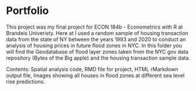 # Portfolio

This project was my final project for ECON 184b - Econometrics with R at Brandeis Univeristy. Here at I used a random sample of housing transaction data from the state of NY between the years 1993 and 2020 to conduct an analysis of housing prices in future flood zones in NYC.
In this folder you will find the Geodatabase of flood layer zones taken from the NYC gov data repository (Bytes of the Big apple) and the housing transaction sample data. 

Contents: 
Spatial analysis code,
RMD file for project,
HTML rMarkdown output file,
Images showing all houses in flood zones at different sea level rise predictions.
